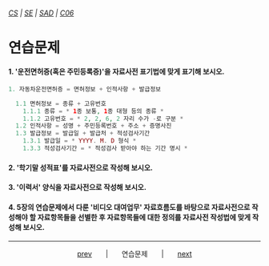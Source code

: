 ###### [*CS*](../../README.md) | [*SE*](../README.md) | [*SAD*](README.md) | [*C06*](C06-00.md)

# 연습문제

#### 1. '운전면허증(혹은 주민등록증)'을 자료사전 표기법에 맞게 표기해 보시오.

```php
1. 자동차운전면허증 = 면허정보 + 인적사항 + 발급정보

  1.1 면허정보 = 종류 + 고유번호
    1.1.1 종류 = * 1종 보통, 1종 대형 등의 종류 *
    1.1.2 고유번호 = * 2, 2, 6, 2 자리 수가 -로 구분 *
  1.2 인적사항 = 성명 + 주민등록번호 + 주소 + 증명사진
  1.3 발급정보 = 발급일 + 발급처 + 적성검사기간
    1.3.1 발급일 = * YYYY. M. D 형식 *
    1.3.3 적성검사기간 = * 적성검사 받아야 하는 기간 명시 *
```

#### 2. '학기말 성적표'를 자료사전으로 작성해 보시오.

#### 3. '이력서' 양식을 자료사전으로 작성해 보시오.

#### 4. 5장의 연습문제에서 다룬 '비디오 대여업무' 자료흐름도를 바탕으로 자료사전으로 작성해야 할 자료항목들을 선별한 후 자료항목들에 대한 정의를 자료사전 작성법에 맞게 작성해 보시오.

---

<p align="center">
    <a href="C06-03.md">prev</a>
    &nbsp; &nbsp; &nbsp; | &nbsp; &nbsp; &nbsp;
    연습문제
    &nbsp; &nbsp; &nbsp; | &nbsp; &nbsp; &nbsp;
    <a href="C07-00.md">next</a>
</p>

